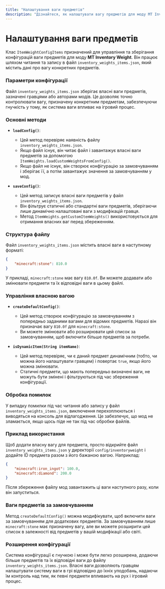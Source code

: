 ```yaml
---
title: "Налаштування ваги предметів"
description: "Дізнайтеся, як налаштувати вагу предметів для моду MT Inventory Weight."
---
```


# **Налаштування ваги предметів**

Клас `ItemWeightConfigItems` призначений для управління та зберігання конфігурацій ваги предметів для моду **MT Inventory Weight**. Він працює шляхом читання та запису в файл `inventory_weights_items.json`, який містить дані про вагу конкретних предметів.

### **Параметри конфігурації**

Файл `inventory_weights_items.json` зберігає власні ваги предметів, зазначені гравцями або авторами модів. Це дозволяє точно контролювати вагу, призначену конкретним предметам, забезпечуючи гнучкість у тому, як система ваги впливає на ігровий процес.

### **Основні методи**

- **`loadConfig()`**:
    - Цей метод перевіряє наявність файлу `inventory_weights_items.json`.
    - Якщо файл існує, він читає файл і завантажує власні ваги предметів за допомогою `ItemWeights.loadCustomWeightsFromConfig()`.
    - Якщо файл не існує, він створює конфігурацію за замовчуванням і зберігає її, а потім завантажує значення за замовчуванням у мод.

- **`saveConfig()`**:
    - Цей метод записує власні ваги предметів у файл `inventory_weights_items.json`.
    - Він фільтрує статичні або стандартні ваги предметів, зберігаючи лише динамічно налаштовані ваги з модифікацій гравця.
    - Метод `ItemWeights.getCustomItemWeights()` використовується для отримання власних ваг перед збереженням.

### **Структура файлу**

Файл `inventory_weights_items.json` містить власні ваги в наступному форматі:

```json
{
    "minecraft:stone": 810.0
}
```

У прикладі, `minecraft:stone` має вагу `810.0f`. Ви можете додавати або змінювати предмети та їх відповідні ваги в цьому файлі.

### **Управління власною вагою**

*   **`createDefaultConfig()`**:
    
    *   Цей метод створює конфігурацію за замовчуванням з попередньо заданими вагами для відомих предметів. Наразі він призначає вагу `810.0f` для `minecraft:stone`.
    *   Ви можете змінювати або розширювати цей список за замовчуванням, щоб включити більше предметів за потреби.
*   **`isDynamicItem(String itemName)`**:
    
    *   Цей метод перевіряє, чи є даний предмет динамічним (тобто, чи можна його налаштувати гравцем) і повертає `true`, якщо його можна змінювати.
    *   Статичні предмети, що мають попередньо визначені ваги, не можуть бути змінені і фільтруються під час збереження конфігурації.

### **Обробка помилок**

У випадку помилки під час читання або запису у файл `inventory_weights_items.json`, виключення перехоплюються і виводяться на консоль для відлагодження. Це забезпечує, що мод не зламається, якщо щось піде не так під час обробки файлів.

### **Приклад використання**

Щоб додати власну вагу для предмета, просто відкрийте файл `inventory_weights_items.json` у директорії `config/inventoryweight` і додайте ID предмета разом з його бажаною вагою. Наприклад:

```json
{     
    "minecraft:iron_ingot": 100.0,
    "minecraft:diamond": 200.0 
}
```

Після збереження файлу мод завантажить ці ваги наступного разу, коли він запуститься.

### **Ваги предметів за замовчуванням**

Метод `createDefaultConfig()` можна модифікувати, щоб включити ваги за замовчуванням для додаткових предметів. За замовчуванням лише `minecraft:stone` має призначену вагу, але ви можете розширити цей список в залежності від предметів у вашій модифікації або світі.

### **Розширення конфігурації**

Система конфігурації є гнучкою і може бути легко розширена, додаючи більше предметів та їх відповідні ваги до файлу `inventory_weights_items.json`. Власні ваги дозволяють гравцям налаштувати систему ваги в грі відповідно до їхніх уподобань, надаючи їм контроль над тим, як певні предмети впливають на рух і ігровий процес.
